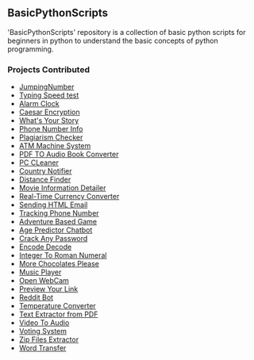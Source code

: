 <h2>BasicPythonScripts</h2>

'BasicPythonScripts' repository is a collection of basic python scripts for beginners in python to understand the basic concepts of python programming.

<h3>Projects Contributed</h3>

- [JumpingNumber](https://github.com/prathimacode-hub/Awesome_Python_Scripts/tree/main/BasicPythonScripts/JumpingNumber)
- [Typing Speed test](https://github.com/prathimacode-hub/Awesome_Python_Scripts/tree/main/BasicPythonScripts/Typing%20Speed%20Test)
- [Alarm Clock](https://github.com/prathimacode-hub/Awesome_Python_Scripts/tree/main/BasicPythonScripts/Alarm%20Clock)
- [Caesar Encryption](https://github.com/prathimacode-hub/Awesome_Python_Scripts/tree/main/BasicPythonScripts/Caesar%20Encryption)
- [What's Your Story](https://github.com/prathimacode-hub/Awesome_Python_Scripts/tree/main/BasicPythonScripts/What's%20Your%20Story)
- [Phone Number Info](https://github.com/prathimacode-hub/Awesome_Python_Scripts/tree/main/BasicPythonScripts/Phone%20Number%20Info)
- [Plagiarism Checker](https://github.com/prathimacode-hub/Awesome_Python_Scripts/tree/main/BasicPythonScripts/Plagiarism%20Checker)
- [ATM Machine System](https://github.com/prathimacode-hub/Awesome_Python_Scripts/tree/main/BasicPythonScripts/ATM%20Machine%20System)
- [PDF TO Audio Book Converter](https://github.com/prathimacode-hub/Awesome_Python_Scripts/tree/main/BasicPythonScripts/PDF%20to%20Audiobook%20Converter)
- [PC CLeaner](https://github.com/prathimacode-hub/Awesome_Python_Scripts/tree/main/BasicPythonScripts/PC%20Cleaner)
- [Country Notifier](https://github.com/prathimacode-hub/Awesome_Python_Scripts/tree/main/BasicPythonScripts/Country%20Notifier)
- [Distance Finder](https://github.com/prathimacode-hub/Awesome_Python_Scripts/tree/main/BasicPythonScripts/Distance%20Finder)
- [Movie Information Detailer](https://github.com/prathimacode-hub/Awesome_Python_Scripts/tree/main/BasicPythonScripts/Movie%20Information%20Detailer)
- [Real-Time Currency Converter](https://github.com/prathimacode-hub/Awesome_Python_Scripts/tree/main/BasicPythonScripts/Real-Time%20Currency%20Converter)
- [Sending HTML Email](https://github.com/prathimacode-hub/Awesome_Python_Scripts/tree/main/BasicPythonScripts/Sending%20HTML%20Email)
- [Tracking Phone Number](https://github.com/prathimacode-hub/Awesome_Python_Scripts/tree/main/BasicPythonScripts/Tracking%20Phone%20Number)
- [Adventure Based Game](https://github.com/prathimacode-hub/Awesome_Python_Scripts/tree/main/BasicPythonScripts/Adventure%20Based%20Game(Text%20Game))
- [Age Predictor Chatbot](https://github.com/prathimacode-hub/Awesome_Python_Scripts/tree/main/BasicPythonScripts/Age%20Predictor%20Chatbot)
- [Crack Any Password](https://github.com/prathimacode-hub/Awesome_Python_Scripts/tree/main/BasicPythonScripts/Crack%20Any%20Password)
- [Encode Decode](https://github.com/prathimacode-hub/Awesome_Python_Scripts/tree/main/BasicPythonScripts/Encode%20Decode)
- [Integer To Roman Numeral](https://github.com/prathimacode-hub/Awesome_Python_Scripts/tree/main/BasicPythonScripts/Integer%20To%20Roman%20Numeral)
- [More Chocolates Please](https://github.com/prathimacode-hub/Awesome_Python_Scripts/tree/main/BasicPythonScripts/More%20Chocolates%20Please!!!)
- [Music Player](https://github.com/prathimacode-hub/Awesome_Python_Scripts/tree/main/BasicPythonScripts/Music%20Player)
- [Open WebCam](https://github.com/prathimacode-hub/Awesome_Python_Scripts/tree/main/BasicPythonScripts/Open%20WebCam)
- [Preview Your Link](https://github.com/prathimacode-hub/Awesome_Python_Scripts/tree/main/BasicPythonScripts/Preview%20your%20link)
- [Reddit Bot](https://github.com/prathimacode-hub/Awesome_Python_Scripts/tree/main/BasicPythonScripts/Reddit%20Bot)
- [Temperature Converter](https://github.com/prathimacode-hub/Awesome_Python_Scripts/tree/main/BasicPythonScripts/Temperature%20Conveter)
- [Text Extractor from PDF](https://github.com/prathimacode-hub/Awesome_Python_Scripts/tree/main/BasicPythonScripts/Text%20Extractor%20from%20PDF)
- [Video To Audio](https://github.com/prathimacode-hub/Awesome_Python_Scripts/tree/main/BasicPythonScripts/Video%20To%20Audio)
- [Voting System](https://github.com/prathimacode-hub/Awesome_Python_Scripts/tree/main/BasicPythonScripts/Voting%20System)
- [Zip Files Extractor](https://github.com/prathimacode-hub/Awesome_Python_Scripts/tree/main/BasicPythonScripts/Zip%20Files%20Extractor)
- [Word Transfer](https://github.com/prathimacode-hub/Awesome_Python_Scripts/tree/main/BasicPythonScripts/Word%20Transfer)
